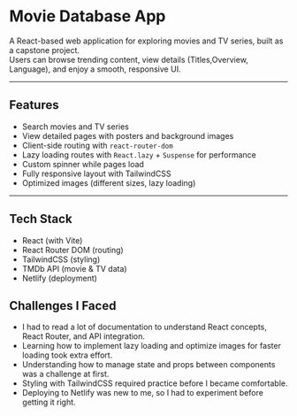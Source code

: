 # Movie Database App

A React-based web application for exploring movies and TV series, built as a capstone project.  
Users can browse trending content, view details (Titles,Overview, Language), and enjoy a smooth, responsive UI.

---

## Features
- Search movies and TV series
- View detailed pages with posters and background images
- Client-side routing with `react-router-dom`
- Lazy loading routes with `React.lazy` + `Suspense` for performance
- Custom spinner while pages load
- Fully responsive layout with TailwindCSS
- Optimized images (different sizes, lazy loading)

---

## Tech Stack
- React (with Vite)
- React Router DOM (routing)
- TailwindCSS (styling)
- TMDb API (movie & TV data)
- Netlify (deployment)

## Challenges I Faced
- I had to read a lot of documentation to understand React concepts, React Router, and API integration.  
- Learning how to implement lazy loading and optimize images for faster loading took extra effort.  
- Understanding how to manage state and props between components was a challenge at first.  
- Styling with TailwindCSS required practice before I became comfortable.  
- Deploying to Netlify was new to me, so I had to experiment before getting it right.
